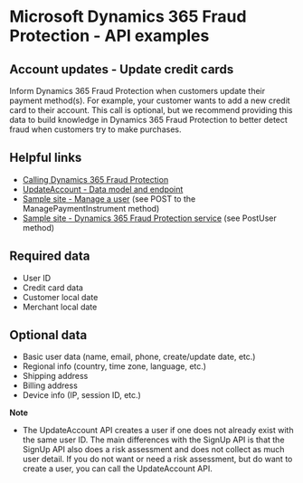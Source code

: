 # Microsoft Dynamics 365 Fraud Protection - API examples
## Account updates - Update credit cards

Inform Dynamics 365 Fraud Protection when customers update their payment method(s). For example, your customer wants to add a new credit card to their account. This call is optional, but we recommend providing this data to build knowledge in Dynamics 365 Fraud Protection to better detect fraud when customers try to make purchases.

## Helpful links
- [Calling Dynamics 365 Fraud Protection](./Authenticate&#32;and&#32;call&#32;Fraud&#32;Protection.md)
- [UpdateAccount - Data model and endpoint](https://apidocs.microsoft.com/services/dynamics365fraudprotection#/v1.0/V1.0MerchantservicesEventsUpdateAccountPost)
- [Sample site - Manage a user](../src/Web/Controllers/ManageController.cs) (see POST to the ManagePaymentInstrument method)
- [Sample site - Dynamics 365 Fraud Protection service](../src/Infrastructure/Services/FraudProtectionService.cs) (see PostUser method)

## Required data
- User ID
- Credit card data
- Customer local date
- Merchant local date

## Optional data
- Basic user data (name, email, phone, create/update date, etc.)
- Regional info (country, time zone, language, etc.)
- Shipping address
- Billing address
- Device info (IP, session ID, etc.)

**Note**
- The UpdateAccount API creates a user if one does not already exist with the same user ID. The main differences with the SignUp API is that the SignUp API also does a risk assessment and does not collect as much user detail. If you do not want or need a risk assessment, but do want to create a user, you can call the UpdateAccount API.
